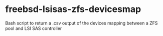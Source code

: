 # freebsd-lsisas-zfs-devicesmap
Bash script to return a .csv output of the devices mapping between a ZFS pool and LSI SAS controller
